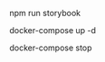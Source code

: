 <!-- run storybook -->
npm run storybook

<!-- Docker 起動 -->
docker-compose up -d 
<!-- Docker 停止 -->
docker-compose stop 
